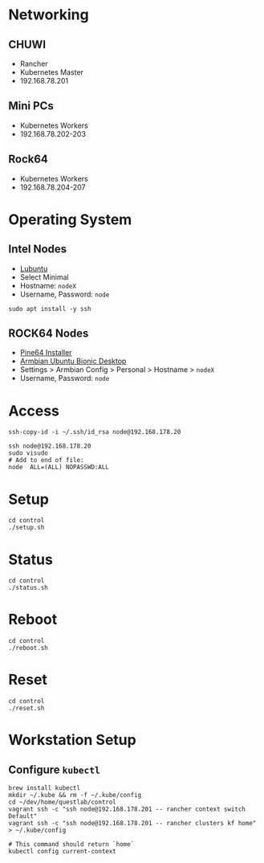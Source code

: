 # Networking

## CHUWI
- Rancher
- Kubernetes Master
- 192.168.78.201

## Mini PCs
- Kubernetes Workers
- 192.168.78.202-203

## Rock64
- Kubernetes Workers
- 192.168.78.204-207

# Operating System

## Intel Nodes
- [Lubuntu](http://cdimage.ubuntu.com/lubuntu/releases/18.04/release/lubuntu-18.04.3-desktop-amd64.iso)
- Select Minimal
- Hostname: `nodeX`
- Username, Password: `node`

```shell script
sudo apt install -y ssh
```

## ROCK64 Nodes
- [Pine64 Installer](https://github.com/pine64dev/PINE64-Installer)
- [Armbian Ubuntu Bionic Desktop](https://wiki.pine64.org/index.php/ROCK64_Software_Release#Armbian_Ubuntu_Bionic_Desktop_on_mainline_Kernel_.5BmicroSD_.2F_eMMC_Boot.5D)
- Settings > Armbian Config > Personal > Hostname > `nodeX`
- Username, Password: `node`

# Access
```shell script
ssh-copy-id -i ~/.ssh/id_rsa node@192.168.178.20

ssh node@192.168.178.20
sudo visudo
# Add to end of file:
node  ALL=(ALL) NOPASSWD:ALL
```

# Setup
```shell script
cd control
./setup.sh
```

# Status
```shell script
cd control
./status.sh
```

# Reboot
```shell script
cd control
./reboot.sh
```

# Reset
```shell script
cd control
./reset.sh
```

# Workstation Setup

## Configure `kubectl`
```shell script
brew install kubectl
mkdir ~/.kube && rm -f ~/.kube/config
cd ~/dev/home/questlab/control
vagrant ssh -c "ssh node@192.168.178.201 -- rancher context switch Default"
vagrant ssh -c "ssh node@192.168.178.201 -- rancher clusters kf home" > ~/.kube/config

# This command should return `home`
kubectl config current-context
```
